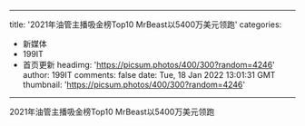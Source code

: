 
---
title: '2021年油管主播吸金榜Top10 MrBeast以5400万美元领跑'
categories: 
 - 新媒体
 - 199IT
 - 首页更新
headimg: 'https://picsum.photos/400/300?random=4246'
author: 199IT
comments: false
date: Tue, 18 Jan 2022 13:01:31 GMT
thumbnail: 'https://picsum.photos/400/300?random=4246'
---

<div>   
2021年油管主播吸金榜Top10 MrBeast以5400万美元领跑  
</div>
            